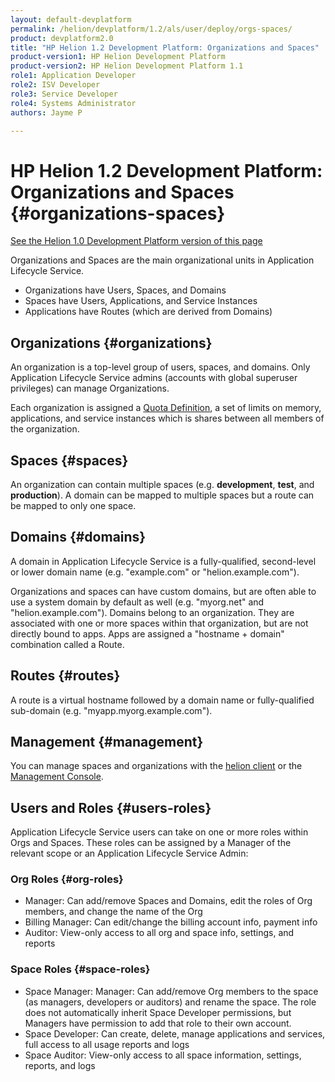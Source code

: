```yaml
---
layout: default-devplatform
permalink: /helion/devplatform/1.2/als/user/deploy/orgs-spaces/
product: devplatform2.0
title: "HP Helion 1.2 Development Platform: Organizations and Spaces"
product-version1: HP Helion Development Platform
product-version2: HP Helion Development Platform 1.1
role1: Application Developer 
role2: ISV Developer
role3: Service Developer
role4: Systems Administrator
authors: Jayme P

---
```

<!--UNDER REVISION-->

# HP Helion 1.2 Development Platform: Organizations and Spaces {#organizations-spaces}
[See the Helion 1.0 Development Platform version of this page](/als/v1/user/deploy/orgs-spaces/)

Organizations and Spaces are the main organizational units in Application Lifecycle Service.

-   Organizations have Users, Spaces, and Domains
-   Spaces have Users, Applications, and Service Instances
-   Applications have Routes (which are derived from Domains)

## Organizations {#organizations}

An organization is a top-level group of users, spaces, and domains. Only
Application Lifecycle Service admins (accounts with global superuser privileges) can manage
Organizations.

Each organization is assigned a [Quota Definition](/helion/devplatform/1.2/als/admin/server/configuration/#server-config-quota-definitions), a set of limits on memory, applications, and service instances which is shares between all members of the organization.

## Spaces {#spaces}

An organization can contain multiple spaces (e.g. **development**,
**test**, and **production**). A domain can be mapped to multiple spaces
but a route can be mapped to only one space.

## Domains {#domains}

A domain in Application Lifecycle Service is a fully-qualified, second-level or lower domain name (e.g. "example.com" or "helion.example.com").

Organizations and spaces can have custom domains, but are often able to use a system domain by default as well (e.g. "myorg.net" and "helion.example.com"). Domains belong to an organization. They are associated with one or more spaces within that organization, but are not directly bound to apps. Apps are assigned a "hostname + domain" combination called a Route.

## Routes {#routes}

A route is a virtual hostname followed by a domain name or
fully-qualified sub-domain (e.g. "myapp.myorg.example.com").

## Management {#management}

You can manage spaces and organizations with the [helion client](/helion/devplatform/1.2/als/user/client/) or the [Management Console](/helion/devplatform/1.2/als/user/console/).

## Users and Roles {#users-roles}

Application Lifecycle Service users can take on one or more roles within Orgs and Spaces. These roles can be assigned by a Manager of the relevant scope or an Application Lifecycle Service Admin:

### Org Roles {#org-roles}

-   Manager: Can add/remove Spaces and Domains, edit the roles of Org members, and change the name of the Org 
-   Billing Manager: Can edit/change the billing account info, payment info
-   Auditor: View-only access to all org and space info, settings, and reports

### Space Roles {#space-roles}

-   Space Manager: Manager: Can add/remove Org members to the space (as managers, developers or auditors) and rename the space. The role does not automatically inherit Space Developer permissions, but Managers have permission to add that role to their own account. 
-   Space Developer: Can create, delete, manage applications and services, full access to all usage reports and logs
-   Space Auditor: View-only access to all space information, settings, reports, and logs
